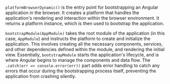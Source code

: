 `platformBrowserDynamic()` is the entry point for bootstrapping an Angular application in the browser. It creates a platform that handles the application's rendering and interaction within the browser environment. It returns a platform instance, which is then used to bootstrap the application.

`bootstrapModule(AppModule)` takes the root module of the application (in this case, `AppModule`) and instructs the platform to create and initialize the application. This involves creating all the necessary components, services, and other dependencies defined within the module, and rendering the initial view. Essentially, `bootstrapModule` starts the application's lifecycle, and is where Angular begins to manage the components and data flow. The `.catch(err => console.error(err))` part adds error handling to catch any errors that occur during the bootstrapping process itself, preventing the application from crashing silently.